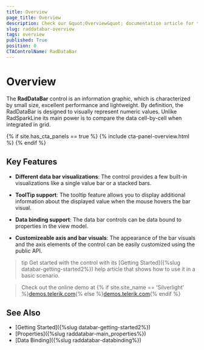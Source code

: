 ```yaml
---
title: Overview
page_title: Overview
description: Check our &quot;Overview&quot; documentation article for the RadDataBar {{ site.framework_name }} control.
slug: raddatabar-overview
tags: overview
published: True
position: 0
CTAControlName: RadDataBar
---
```


# Overview

The __RadDataBar__ control is an information graphic, which is characterized by small size, excellent performance and lightweight. By definition, the RadDataBar is designed to visually represent numeric values. Unlike RadSparkLine its main power is to compare the data cell-by-cell when integrated in grid.

{% if site.has_cta_panels == true %}
{% include cta-panel-overview.html %}
{% endif %}

## Key Features

* __Different data bar visualizations__: The control provides a few built-in visualizations like a single value bar or a stacked bars.

* __ToolTip support__: The tooltip feature allows you to display additional information about the displayed value when the mouse hovers the bar visual.

* __Data binding support__: The data bar controls can be data bound to properties in the view model.

* __Customizeable axis and bar visuals__: The appearance of the bar visuals and the axis elements of the control can be easily customized using the public API.
	
>tip Get started with the control with its [Getting Started]({%slug databar-getting-started2%}) help article that shows how to use it in a basic scenario.

> Check out the online demo at {% if site.site_name == 'Silverlight' %}[demos.telerik.com](https://demos.telerik.com/silverlight/){% else %}[demos.telerik.com](https://demos.telerik.com/wpf/){% endif %}
    
## See Also  
* [Getting Started]({%slug databar-getting-started2%})
* [Properties]({%slug raddatabar-main_properties%})
* [Data Binding]({%slug raddatabar-databinding%})
